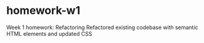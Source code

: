 # homework-w1
Week 1 homework: Refactoring
Refactored existing codebase with semantic HTML elements and updated CSS
